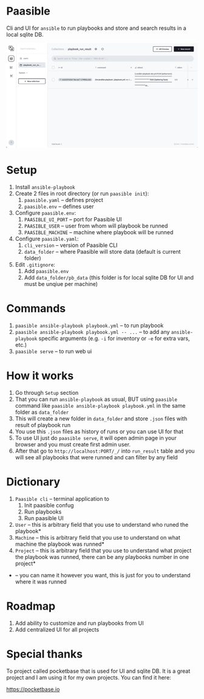 # Paasible

Cli and UI for `ansible` to run playbooks and store and search results in a local sqlite DB.

![Paasible UI](./ui.png)

# Setup

1. Install `ansible-playbook`
1. Create 2 files in root directory (or run `paasible init`):
    1. `paasible.yaml` – defines project
    1. `paasible.env` – defines user
1. Configure `paasible.env`:
    1. `PAASIBLE_UI_PORT` – port for Paasible UI
    1. `PAASIBLE_USER` – user from whom will playbook be runned
    1. `PAASIBLE_MACHINE` – machine where playbook will be runned
1. Configure `paasible.yaml`:
    1. `cli_version` – version of Paasible CLI
    1. `data_folder` – where Paasible will store data (default is current folder)
1. Edit `.gitignore`:
    1. Add `paasible.env`
    1. Add `data_folder/pb_data` (this folder is for local sqlite DB for UI and must be unqiue per machine)

# Commands

1. `paasible ansible-playbook playbook.yml` – to run playbook
1. `paasible ansible-playbook playbook.yml -- ...` – to add any `ansible-playbook` specific arguments (e.g. `-i` for inventory or `-e` for extra vars, etc.)
1. `paasible serve` – to run web ui

# How it works

1. Go through `Setup` section
1. That you can run `ansible-playbook` as usual, BUT using `paasible` command like `paasible ansible-playbook playbook.yml` in the same folder as `data_folder`
1. This will create a new folder in `data_folder` and store `.json` files with result of playbook run
1. You use this `.json` files as history of runs or you can use UI for that
1. To use UI just do `paasible serve`, it will open admin page in your browser and you must create
first admin user.
1. After that go to `http://localhost:PORT/_/` into `run_result` table and you will see all playbooks that were runned and can filter by any field

# Dictionary

1. `Paasible cli` – terminal application to
    1. Init paasible confug
    1. Run playbooks
    1. Run paasible UI
1. `User` – this is arbitrary field that you use to understand who runed the playbook*
1. `Machine` – this is arbitrary field that you use to understand on what machine the playbook was runned*
1. `Project` – this is arbitrary field that you use to understand what project the playbook was runned, there can be any playbooks number in one project*

* – you can name it however you want, this is just for you to understand where it was runned

# Roadmap

1. Add ability to customize and run playbooks from UI
1. Add centralized UI for all projects

# Special thanks

To project called pocketbase that is used for UI and sqlite DB. It is a great project and I am using it for my own projects. You can find it here:

https://pocketbase.io
